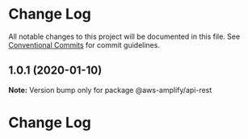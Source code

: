 # Change Log

All notable changes to this project will be documented in this file.
See [Conventional Commits](https://conventionalcommits.org) for commit guidelines.

## 1.0.1 (2020-01-10)

**Note:** Version bump only for package @aws-amplify/api-rest





# Change Log
